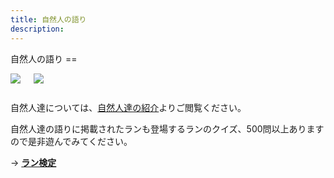 ```yaml
---
title: 自然人の語り
description:
---
```

<link rel="stylesheet" href="/assets/stylesheets/columns.css" />
自然人の語り
==
<div class="columns">
  <div class="columns_column">
    <p class="columns_column_title"><a href="/columns/fascinated_to_wild_orchids_top"><img src="/images/assets/7e2d852c-7a30-4b53-ac9c-6335c4af21be.jpg"></a></p>
  </div>
  <div class="columns_column">
    <p class="columns_column_title"><a href="/columns/dream_of_farm_top"><img src="/images/assets/b8e818d8-6a46-4703-8948-ded3bb987278.jpg"></a></p>
  </div>
</div>

自然人達については、[自然人達の紹介](columns/authors/)よりご閲覧ください。

自然人達の語りに掲載されたランも登場するランのクイズ、500問以上ありますので是非遊んでみてください。

→ <b><a href="/play/orchid_exam">ラン検定</a></b>
